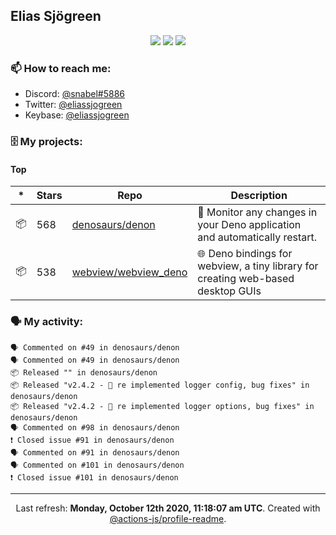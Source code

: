 ## Elias Sjögreen

<p align="center">
  <img src="https://img.shields.io/badge/🎂-dec. 2003-success" />
  <img src="https://img.shields.io/badge/🌎-Stockholm-informational" />
  <img src="https://img.shields.io/badge/👦-He/Him-informational" />
</p>

### 📫 How to reach me:

- Discord: [@snabel#5886](https://discord.com/users/267978757799673866)
- Twitter: [@eliassjogreen](https://twitter.com/eliassjogreen)
- Keybase: [@eliassjogreen](https://keybase.io/eliassjogreen)

### 🗄 My projects:

#### Top
|*|Stars|Repo|Description|
|---|---|---|---|
| 📦 | 568 | [denosaurs/denon](https://github.com/denosaurs/denon) | 👀 Monitor any changes in your Deno application and automatically restart. |
| 📦 | 538 | [webview/webview_deno](https://github.com/webview/webview_deno) | 🌐 Deno bindings for webview, a tiny library for creating web-based desktop GUIs |

### 🗣 My activity:

```
🗣 Commented on #49 in denosaurs/denon
🗣 Commented on #49 in denosaurs/denon
📦 Released "" in denosaurs/denon
📦 Released "v2.4.2 - 📢 re implemented logger config, bug fixes" in denosaurs/denon
📦 Released "v2.4.2 - 📢 re implemented logger options, bug fixes" in denosaurs/denon
🗣 Commented on #98 in denosaurs/denon
❗️ Closed issue #91 in denosaurs/denon
🗣 Commented on #91 in denosaurs/denon
🗣 Commented on #101 in denosaurs/denon
❗️ Closed issue #101 in denosaurs/denon
```

------------
<p align="center">Last refresh: <b>Monday, October 12th 2020, 11:18:07 am UTC</b>. Created with <a href=https://github.com/marketplace/actions/profile-readme>@actions-js/profile-readme</a>.</p>
